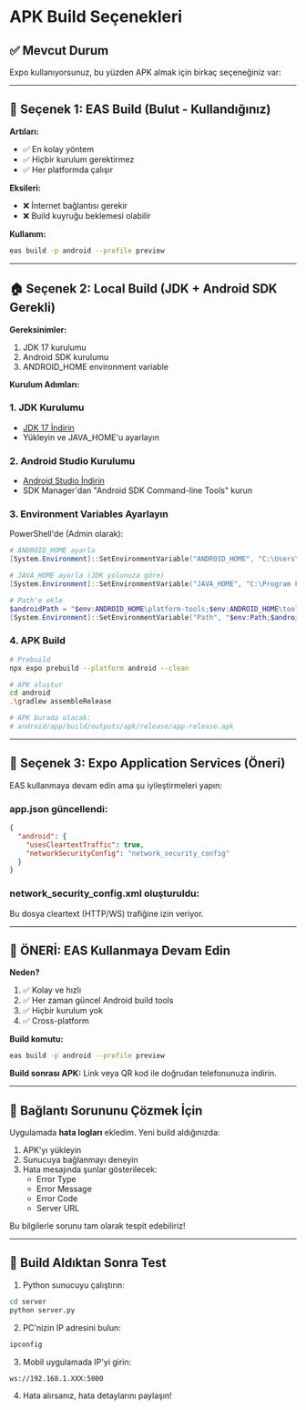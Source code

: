 # APK Build Seçenekleri

## ✅ Mevcut Durum
Expo kullanıyorsunuz, bu yüzden APK almak için birkaç seçeneğiniz var:

---

## 🎯 Seçenek 1: EAS Build (Bulut - Kullandığınız)
**Artıları:**
- ✅ En kolay yöntem
- ✅ Hiçbir kurulum gerektirmez
- ✅ Her platformda çalışır

**Eksileri:**
- ❌ İnternet bağlantısı gerekir
- ❌ Build kuyruğu beklemesi olabilir

**Kullanım:**
```bash
eas build -p android --profile preview
```

---

## 🏠 Seçenek 2: Local Build (JDK + Android SDK Gerekli)
**Gereksinimler:**
1. JDK 17 kurulumu
2. Android SDK kurulumu
3. ANDROID_HOME environment variable

**Kurulum Adımları:**

### 1. JDK Kurulumu
- [JDK 17 İndirin](https://www.oracle.com/java/technologies/downloads/#java17)
- Yükleyin ve JAVA_HOME'u ayarlayın

### 2. Android Studio Kurulumu
- [Android Studio İndirin](https://developer.android.com/studio)
- SDK Manager'dan "Android SDK Command-line Tools" kurun

### 3. Environment Variables Ayarlayın
PowerShell'de (Admin olarak):
```powershell
# ANDROID_HOME ayarla
[System.Environment]::SetEnvironmentVariable("ANDROID_HOME", "C:\Users\YourName\AppData\Local\Android\Sdk", "Machine")

# JAVA_HOME ayarla (JDK yolunuza göre)
[System.Environment]::SetEnvironmentVariable("JAVA_HOME", "C:\Program Files\Java\jdk-17", "Machine")

# Path'e ekle
$androidPath = "$env:ANDROID_HOME\platform-tools;$env:ANDROID_HOME\tools;$env:ANDROID_HOME\tools\bin"
[System.Environment]::SetEnvironmentVariable("Path", "$env:Path;$androidPath", "Machine")
```

### 4. APK Build
```bash
# Prebuild
npx expo prebuild --platform android --clean

# APK oluştur
cd android
.\gradlew assembleRelease

# APK burada olacak:
# android/app/build/outputs/apk/release/app-release.apk
```

---

## 🔧 Seçenek 3: Expo Application Services (Öneri)
EAS kullanmaya devam edin ama şu iyileştirmeleri yapın:

### app.json güncellendi:
```json
{
  "android": {
    "usesCleartextTraffic": true,
    "networkSecurityConfig": "network_security_config"
  }
}
```

### network_security_config.xml oluşturuldu:
Bu dosya cleartext (HTTP/WS) trafiğine izin veriyor.

---

## 🚀 ÖNERİ: EAS Kullanmaya Devam Edin

**Neden?**
1. ✅ Kolay ve hızlı
2. ✅ Her zaman güncel Android build tools
3. ✅ Hiçbir kurulum yok
4. ✅ Cross-platform

**Build komutu:**
```bash
eas build -p android --profile preview
```

**Build sonrası APK:**
Link veya QR kod ile doğrudan telefonunuza indirin.

---

## 🐛 Bağlantı Sorununu Çözmek İçin

Uygulamada **hata logları** ekledim. Yeni build aldığınızda:
1. APK'yı yükleyin
2. Sunucuya bağlanmayı deneyin
3. Hata mesajında şunlar gösterilecek:
   - Error Type
   - Error Message
   - Error Code
   - Server URL

Bu bilgilerle sorunu tam olarak tespit edebiliriz!

---

## 📝 Build Aldıktan Sonra Test

1. Python sunucuyu çalıştırın:
```bash
cd server
python server.py
```

2. PC'nizin IP adresini bulun:
```bash
ipconfig
```

3. Mobil uygulamada IP'yi girin:
```
ws://192.168.1.XXX:5000
```

4. Hata alırsanız, hata detaylarını paylaşın!
